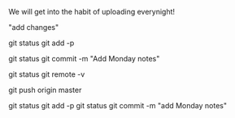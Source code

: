
We will get into the habit of uploading everynight!

"add changes"

git status
git add -p

git status
git commit -m "Add Monday notes"

git status
git remote -v  

git push origin master

git status
git add -p
git status
git commit -m "add Monday notes"

